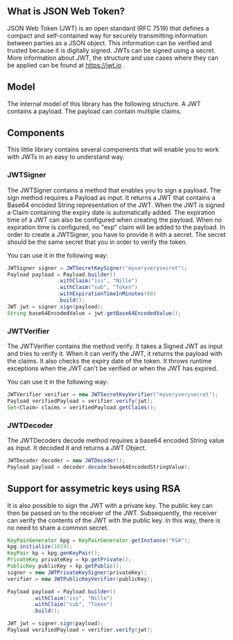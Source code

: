 ## What is JSON Web Token?

JSON Web Token (JWT) is an open standard (RFC 7519) that defines a compact and self-contained way for securely transmitting information between parties as a JSON object. This information can be verified and trusted because it is digitally signed. JWTs can be signed using a secret. More information about JWT, the structure and use cases where they can be applied can be found at https://jwt.io .

## Model
The internal model of this library has the following structure. A JWT contains a payload. The payload can contain multiple claims.

## Components
This little library contains several components that will enable you to work with JWTs in an easy to understand way.

### JWTSigner
The JWTSigner contains a method that enables you to sign a payload. The sign method requires a Payload as input. It returns a JWT that contains a Base64 encoded String representation of the JWT.
When the JWT is signed a Claim containing the expiry date is automatically added. The expiration time of a JWT can also be configured when creating the payload. When no expiration time is configured, no "exp" claim will be added to the payload.
In order to create a JWTSigner, you have to provide it with a secret. The secret should be the same secret that you in order to verify the token. 

You can use it in the following way:
```java
JWTSigner signer = JWTSecretKeySigner("myveryverysecret");
Payload payload = Payload.builder()
                .withClaim("iss", "Nille")
                .withClaim("sub", "Token")
                .withExpirationTimeInMinutes(60)
                .build();
JWT jwt = signer.sign(payload);
String base64EncodedValue = jwt.getBase64EncodedValue();
```

### JWTVerifier
The JWTVerifier contains the method verify. It takes a Signed JWT as input and tries to verify it. When it can verify the JWT, it returns the payload with the claims. It also checks the expiry date of the token. It throws runtime exceptions when the JWT can't be verified or when the JWT has expired.

You can use it in the following way:
```java
JWTVerifier verifier = new JWTSecretKeyVerifier("myveryverysecret");
Payload verifiedPayload = verifier.verify(jwt);
Set<Claim> claims = verifiedPayload.getClaims();
```

### JWTDecoder

The JWTDecoders decode method requires a base64 encoded String value as input. It decoded it and returns a JWT Object.

```java
JWTDecoder decoder = new JWTDecoder();
Payload payload = decoder.decode(base64EncodedStringValue);
```

## Support for assymetric keys using RSA

It is also possible to sign the JWT with a private key. The public key can then be passed on to the receiver of the JWT. Subsequently, the receiver can verify the contents of the JWT with the public key. In this way, there is no need to share a common secret.
```java
KeyPairGenerator kpg = KeyPairGenerator.getInstance("RSA");
kpg.initialize(1024);
KeyPair kp = kpg.genKeyPair();
PrivateKey privateKey = kp.getPrivate();
PublicKey publicKey = kp.getPublic();
signer = new JWTPrivateKeySigner(privateKey);
verifier = new JWTPublicKeyVerifier(publicKey);

Payload payload = Payload.builder()
        .withClaim("iss", "Nille")
        .withClaim("sub", "Token")
        .build();

JWT jwt = signer.sign(payload);
Payload verifiedPayload = verifier.verify(jwt);
```
